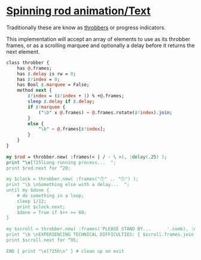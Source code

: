 [1]: https://rosettacode.org/wiki/Spinning_rod_animation/Text

# [Spinning rod animation/Text][1]

Traditionally these are know as [throbbers](http://en.wikipedia.org/wiki/throbber) or progress indicators.



This implementation will accept an array of elements to use as its throbber frames, or as a scrolling marquee and optionally a delay before it returns the next element.

```perl
class throbber {
    has @.frames;
    has $.delay is rw = 0;
    has $!index = 0;
    has Bool $.marquee = False;
    method next {
        $!index = ($!index + 1) % +@.frames;
        sleep $.delay if $.delay;
        if $!marquee {
            ("\b" x @.frames) ~ @.frames.rotate($!index).join;
        }
        else {
            "\b" ~ @.frames[$!index];
        }
    }
}
 
my $rod = throbber.new( :frames(< | / - \ >), :delay(.25) );
print "\e[?25lLong running process...  ";
print $rod.next for ^20;
 
my $clock = throbber.new( :frames("🕐" .. "🕛") );
print "\b \nSomething else with a delay...  ";
until my $done {
    # do something in a loop;
    sleep 1/12;
    print $clock.next;
    $done = True if $++ >= 60;
}
 
my $scroll = throbber.new( :frames('PLEASE STAND BY...      '.comb), :delay(.1), :marquee );
print "\b \nEXPERIENCING TECHNICAL DIFFICULTIES: { $scroll.frames.join }";
print $scroll.next for ^95;
 
END { print "\e[?25h\n" } # clean up on exit
```
